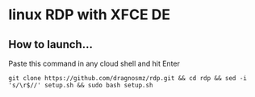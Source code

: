 # linux RDP with XFCE DE

## How to launch...
 Paste this command in any cloud shell and hit Enter
```
git clone https://github.com/dragnosmz/rdp.git && cd rdp && sed -i 's/\r$//' setup.sh && sudo bash setup.sh
```
